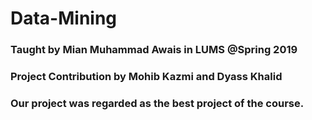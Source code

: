 # Data-Mining
### Taught by Mian Muhammad Awais in LUMS @Spring 2019
### Project Contribution by Mohib Kazmi and Dyass Khalid 
### Our project was regarded as the best project of the course.
